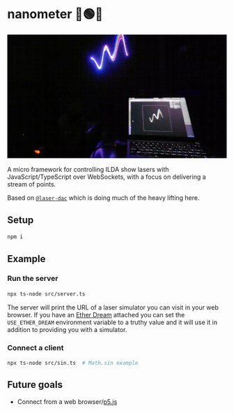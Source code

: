 # nanometer 🔴🟢🔵

![nanometer gif animation preview](nanometer.gif)

A micro framework for controlling ILDA show lasers with JavaScript/TypeScript
over WebSockets, with a focus on delivering a stream of points.

Based on [`@laser-dac`](https://github.com/Volst/laser-dac) which is doing
much of the heavy lifting here.

## Setup

```bash
npm i
```

## Example

### Run the server

```bash
npx ts-node src/server.ts
```

The server will print the URL of a laser simulator you can visit in your web
browser. If you have an [Ether Dream](https://ether-dream.com/)
attached you can set the `USE_ETHER_DREAM` environment variable to a truthy
value and it will use it in addition to providing you with a simulator.

### Connect a client

```bash
npx ts-node src/sin.ts  # Math.sin example
```

## Future goals

* Connect from a web browser/[p5.js](https://p5js.org/)
